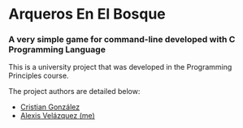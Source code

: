 # Arqueros En El Bosque

### A very simple game for command-line developed with C Programming Language

This is a university project that was developed in the Programming Principles course.

The project authors are detailed below: 

- [Cristian González](https://github.com/Cristiangonzz)
- [Alexis Velázquez (me)](https://github.com/Avelazquez97)
